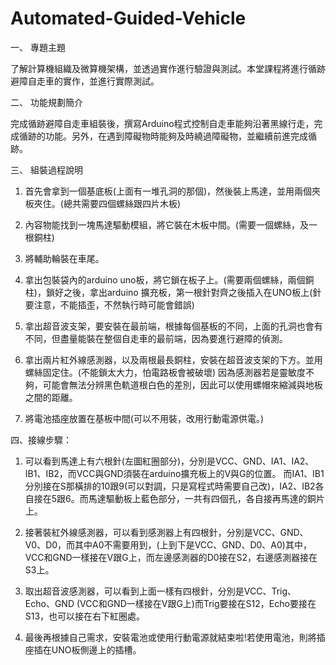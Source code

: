 # Automated-Guided-Vehicle

一、	專題主題

  了解計算機組織及微算機架構，並透過實作進行驗證與測試。本堂課程將進行循跡避障自走車的實作，並進行實際測試。
  
二、	功能規劃簡介

完成循跡避障自走車組裝後，撰寫Arduino程式控制自走車能夠沿著黑線行走，完成循跡的功能。另外，在遇到障礙物時能夠及時繞過障礙物，並繼續前進完成循跡。

三、	組裝過程說明

  1.	首先會拿到一個基底板(上面有一堆孔洞的那個)，然後裝上馬達，並用兩個夾板夾住。(總共需要四個螺絲跟四片木板)

  2.	內容物能找到一塊馬達驅動模組，將它裝在木板中間。(需要一個螺絲，及一根銅柱)

  3.	將輔助輪裝在車尾。

  4.	拿出包裝袋內的arduino uno板，將它鎖在板子上。(需要兩個螺絲，兩個銅柱)，鎖好之後，拿出arduino 擴充板，第一根針對齊之後插入在UNO板上(針要注意，不能插歪，不然執行時可能會錯誤)

  5.	拿出超音波支架，要安裝在最前端，根據每個基板的不同，上面的孔洞也會有不同，但盡量能裝在整個自走車的最前端，因為要進行避障的偵測。

  6.	拿出兩片紅外線感測器，以及兩根最長銅柱，安裝在超音波支架的下方。並用螺絲固定住。(不能鎖太大力，怕電路板會被破壞)
      因為感測器若是靈敏度不夠，可能會無法分辨黑色軌道根白色的差別，因此可以使用螺帽來縮減與地板之間的距離。

  7.	將電池插座放置在基板中間(可以不用裝，改用行動電源供電。)

四、接線步驟：
  1.	可以看到馬達上有六根針(左圖紅圈部分)，分別是VCC、GND、IA1、IA2、IB1、IB2，而VCC與GND須裝在arduino擴充板上的V與G的位置。
      而IA1、IB1分別接在S那橫排的10跟9(可以對調，只是寫程式時需要自己改)，IA2、IB2各自接在5跟6。而馬達驅動板上藍色部分，一共有四個孔，各自接再馬達的銅片上。

  2.	接著裝紅外線感測器，可以看到感測器上有四根針，分別是VCC、GND、V0、D0，而其中A0不需要用到，(上到下是VCC、GND、D0、A0)其中，VCC和GND一樣接在V跟G上，而左邊感測器的D0接在S2，右邊感測器接在S3上。

  3.	取出超音波感測器，可以看到上面一樣有四根針，分別是VCC、Trig、Echo、GND (VCC和GND一樣接在V跟G上)而Trig要接在S12，Echo要接在S13，也可以接在右下紅圈處。

  4.	最後再根據自己需求，安裝電池或使用行動電源就結束啦!若使用電池，則將插座插在UNO板側邊上的插槽。




